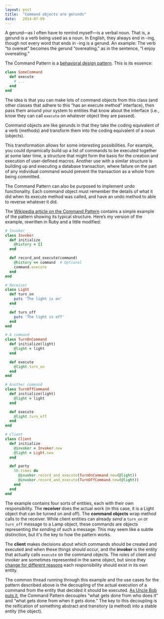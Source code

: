 ```yaml
---
layout: post
title:  "Command objects are gerunds"
date:   2014-07-09
---
```


A gerund—as I often have to remind myself—is a verbal noun. That is, a gerund 
is a verb being used as a noun. In English, they always end in -ing, though 
not every word that ends in -ing is a gerund. An example: The verb “to 
overeat” becomes the gerund “overeating,” as in the sentence, “I enjoy 
overeating.”

The Command Pattern is a [behavioral design pattern][]. This is its essence:

```ruby
class SomeCommand
  def execute
    # ...
  end
end
```

The idea is that you can make lots of command objects from this class (and 
other classes that adhere to this “has an execute method” interface), then 
pass them around your system to entities that know about the interface (i.e., 
know they can call `execute` on whatever object they are passed).

Command objects are like gerunds in that they take the coding equivalent of a
verb (methods) and transform them into the coding equivalent of a noun 
(objects).

This transformation allows for some interesting possibilities. For example, 
you could dynamically build up a list of commands to be executed together at 
some later time, a structure that might form the basis for the creation and 
execution of user-defined macros. Another use with a similar structure is 
building up and executing a database transaction, where failure on the part of 
any individual command would prevent the transaction as a whole from being 
committed.

The Command Pattern can also be purposed to implement undo functionality. Each 
command object must remember the details of what it did when its execute 
method was called, and have an undo method to able to reverse whatever it did.

The [Wikipedia article on the Command Pattern][] contains a simple example of 
the pattern showing its typical structure. Here’s my version of the example, 
rewritten in Ruby and a little modified:

```ruby
# Invoker
class Invoker
  def initialize
    @history = []
  end

  def record_and_execute(command)
    @history << command  # Optional
    command.execute
  end
end

# Receiver
class Light
  def turn_on
    puts 'The light is on'
  end

  def turn_off
    puts 'The light is off'
  end
end

# A command
class TurnOnCommand
  def initialize(light)
    @light = light
  end

  def execute
    @light.turn_on
  end
end

# Another command
class TurnOffCommand
  def initialize(light)
    @light = light
  end

  def execute
    @light.turn_off
  end
end

# Client
class Client
  def initialize
    @invoker = Invoker.new
    @light = Light.new
  end

  def party
    50.times do
      @invoker.record_and_execute(TurnOnCommand.new(@light))
      @invoker.record_and_execute(TurnOffCommand.new(@light))
    end
  end
end
```

The example contains four sorts of entities, each with their own 
responsibility. The **receiver** does the actual work (in this case, it is a 
Light object that can be turned on and off). The **command objects** wrap 
method calls to the receiver. While client entities can already *send* a 
`turn_on` or `turn_off` message to a Lamp object, these commands are objects 
representing *the sending* of such a message. This may seem like a subtle 
distinction, but it's the key to how the pattern works.

The **client** makes decisions about which commands should be created and 
executed and when these things should occur, and the **invoker** is the entity 
that actually calls `execute` on the command objects. The roles of client and 
invoker are sometimes represented in the same object, but since they [change 
for different reasons][] each responsibility should exist in its own entity.

The common thread running through this example and the use cases for the 
pattern described above is the decoupling of the actual execution of a command 
from the entity that decided it should be executed. [As Uncle Bob puts it][], 
the Command Pattern decouples “what gets done from who does it” and “what gets 
done from when it gets done.” The key to this decoupling is the reification of 
something abstract and transitory (a method) into a stable entity (the 
object).

[behavioral design pattern]: http://en.wikipedia.org/wiki/Behavioral_pattern
[As Uncle Bob puts it]: http://cleancoders.com/episode/clean-code-episode-25/show
[Wikipedia article on the Command Pattern]: http://en.wikipedia.org/wiki/Command_pattern
[change for different reasons]: http://en.wikipedia.org/wiki/Single_responsibility_principle

